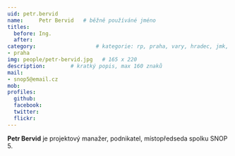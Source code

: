 ```yaml
---
uid: petr.bervid
name:     Petr Bervid  	# běžně používáné jméno
titles:
  before: Ing. 
  after:
category:                 	# kategorie: rp, praha, vary, hradec, jmk, senat
- praha
img: people/petr-bervid.jpg   # 165 x 220
description:      	# kratký popis, max 160 znaků
mail:
- snop5@email.cz
mob:
profiles:
  github:       
  facebook:    
  twitter: 		  
  flickr:		  
---
```


**Petr Bervid** je projektový manažer, podnikatel, místopředseda spolku SNOP 5.
